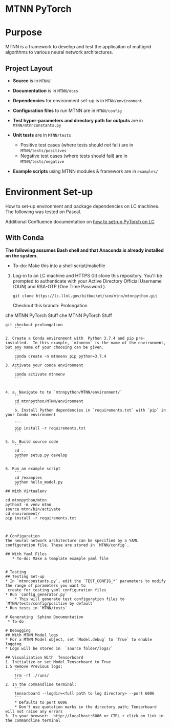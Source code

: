 MTNN PyTorch 
==============================================
# Purpose 
MTNN is a framework to develop and test the applicaiton of multigrid algorithms to various neural network architectures. 

## Project Layout

* **Source** is in `MTNN/`
* **Documentation** is in `MTNN/docs`
* **Dependencies** for environment set-up is in `MTNN/environment`
* **Configuration files** to run MTNN are in `MTNN/config`
  
* **Test hyper-parameters and directory path for outputs** are in `MTNN/mtnnconstants.py`
* **Unit tests** are in `MTNN/tests`
    * Positive test cases (where tests should *not* fail) are in `MTNN/tests/positives`
    * Negative test cases (where tests should fail) are in `MTNN/tests/negative`
* **Example scripts** using MTNN modules & framework are in `examples/`



# Environment Set-up
How to set-up environment and package dependencies on LC machines.
The following was tested on Pascal. 

Additional Confluence documentation on [how to set-up PyTorch on LC](https://lc.llnl.gov/confluence/display/LC/PyTorch+in+LC)

## With Conda 
**The following assumes Bash shell and that Anaconda is already installed on the system.** 
* To-do: Make this into a shell script/makefile

1. Log-in to an LC machine and HTTPS Git clone this repository. You'll be prompted to authenticate with your Active Directory Official Username (OUN) and RSA-OTP (One Time Password ).
    ```
    git clone https://lc.llnl.gov/bitbucket/scm/mtnn/mtnnpython.git
    ```
    
    Checkout this branch: Prolongation 

che MTNN PyTorch Stuff
che MTNN PyTorch Stuff
```
git checkout prolongation
    ```

2. Create a Conda environment with  Python 3.7.4 and pip pre-installed.  In this example, `mtnnenv` is the name of the environment, but any name of your choosing can be given. 
    ```
    conda create -n mtnnenv pip python=3.7.4
    ```
3. Activate your conda environment 
    ```
    conda activate mtnnenv
    ```


4. a. Navigate to to `mtnnpython/MTNN/environment/` 
    ```
    cd mtnnpython/MTNN/environment
    ```
    b. Install Python dependencies in `requirements.txt` with `pip` in your Conda environment

    ```
    pip install -r requirements.txt
    ```

5. b. Build source code 
    ```
    cd ..
    python setup.py develop
    ```

6. Run an example script
    ```
    cd /examples
    python hello_model.py
    ```
## With Virtualenv
```
    cd mtnnpython/mtnn
    python3 -m venv mtnn
    source mtnn/bin/activate
    cd environment/
    pip install -r requirements.txt
```


# Configuration 
The neural network architecture can be specified by a YAML configuration file. These are stored in `MTNN/config`.

## With Yaml Files
   * To-do: Make a template example yaml file


# Testing
## Testing Set-up
* In `mtnnconstants.py`, edit the `TEST_CONFIG_*` parameters to modify the range of parameters you want to
 create for testing yaml configuration files
* Run `config_generator.py`
    * This will generate test configuration files to `MTNN/tests/config/positive by default`
* Run tests in `MTNN/tests`

# Generating  Sphinx Documentation 
 * To-do

# Debugging 
## With MTNN Model logs
* For a MTNN Model object, set `Model.debug` to `True` to enable logging
* Logs will be stored in  `source folder/logs/`

## Visualization With  Tensorboard
1. Initialize or set Model.Tensorboard to True
1.5 Remove Previous logs:
    ```
    !rm -rf ./runs/
    ```
2. In the commandline terminal:
    ```
    tensorboard --logdir=<full path to log directory> --port 6006
    ```
    * Defaults to port 6006
    * Don't use quotation marks in the directory path; Tensorboard will not raise any errors
3. In your browser:  http://localhost:6006 or CTRL + click on link in the commandline terminal


